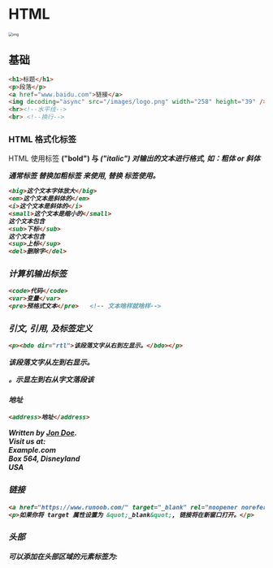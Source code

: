 # HTML



<img src="https://www.runoob.com/wp-content/uploads/2013/06/02A7DD95-22B4-4FB9-B994-DDB5393F7F03.jpg" alt="img" style="zoom: 50%;" />

## 基础

```html
<h1>标题</h1>
<p>段落</p>
<a href="www.baidu.com">链接</a>
<img decoding="async" src="/images/logo.png" width="258" height="39" />  <!-- 图片 -->
<hr><!--水平线-->
<br> <!--换行-->
```

### HTML 格式化标签

HTML 使用标签 <b>("bold") 与 <i>("italic") 对输出的文本进行格式, 如：**粗体** or *斜体*

**通常标签 <strong> 替换加粗标签 <b> 来使用, <em> 替换 <i>标签使用。**

```html
<big>这个文本字体放大</big>
<em>这个文本是斜体的</em>
<i>这个文本是斜体的</i>
<small>这个文本是缩小的</small>
这个文本包含
<sub>下标</sub>
这个文本包含
<sup>上标</sup>
<del>删除字</del>
```



### 计算机输出标签

```html
<code>代码</code>
<var>变量</var>
<pre>预格式文本</pre>   <!-- 文本啥样就啥样-->
```



### 引文, 引用, 及标签定义

```html
<p><bdo dir="rtl">该段落文字从右到左显示。</bdo></p>  
```

<p>该段落文字从左到右显示。</p>  
<p><bdo dir="rtl">该段落文字从右到左显示。</bdo></p>  



#### 地址

```html
<address>地址</address>
```

<address>
Written by <a href="mailto:webmaster@example.com">Jon Doe</a>.<br> 
Visit us at:<br>
Example.com<br>
Box 564, Disneyland<br>
USA
</address>



### 链接

```html
<a href="https://www.runoob.com/" target="_blank" rel="noopener noreferrer">访问菜鸟教程!</a>
<p>如果你将 target 属性设置为 &quot;_blank&quot;, 链接将在新窗口打开。</p>


```



### 头部

可以添加在头部区域的元素标签为: <title>, <style>, <meta>, <link>, <script>, <noscript> 和 <base>。

#### HTML <link> 元素

<link> 标签定义了文档与外部资源之间的关系。

<link> 标签通常用于链接到样式表:

```html
<head>
<link rel="stylesheet" type="text/css" href="mystyle.css">
</head>
```





### 表格

HTML 表格由 **<table>** 标签来定义。

- **tr**：tr 是 table row 的缩写，表示表格的一行。
- **td**：td 是 table data 的缩写，表示表格的数据单元格。
- **th**：th 是 table header的缩写，表示表格的表头单元格。



### 列表

```html
<ul>
<li>Coffee</li>
<li>Milk</li>
</ul>
```

<ul>
<li>Coffee</li>
<li>Milk</li>
</ul>

```html
<ol>
<li>Coffee</li>
<li>Milk</li>
</ol>
```

<ol>
<li>Coffee</li>
<li>Milk</li>
</ol>



### 区块

HTML 可以通过 <div> 和 <span>将元素组合起来。



### 表单

HTML 表单用于收集用户的输入信息。

HTML 表单表示文档中的一个区域，此区域包含交互控件，将用户收集到的信息发送到 Web 服务器。



表单元素是允许用户在表单中输入内容，比如：文本域（textarea）、下拉列表（select）、单选框（radio-buttons）、复选框（checkbox） 等等。

表单元素的类型时使用`type`指定的



## HTTP

标准形式：[协议类型]://[服务器地址]:[端口号]/[资源层级UNIX文件路径] [文件名]?[查詢]#[片段ID]

HTTP协议：HyperText Transfer Protocol (超文本传输协议)



HTTPS协议：HyperText Transfer Protocol over Secure Socket Layer

HTTP的安全版

